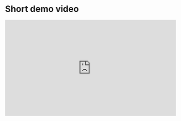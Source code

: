 # Short demo video
<iframe width="560" height="315" src="https://www.youtube.com/embed/lLqI4LwTjxk?si=iWnC9wu4i0P0DwVt" title="YouTube video player" frameborder="0" allow="accelerometer; autoplay; clipboard-write; encrypted-media; gyroscope; picture-in-picture; web-share" referrerpolicy="strict-origin-when-cross-origin" allowfullscreen></iframe>
